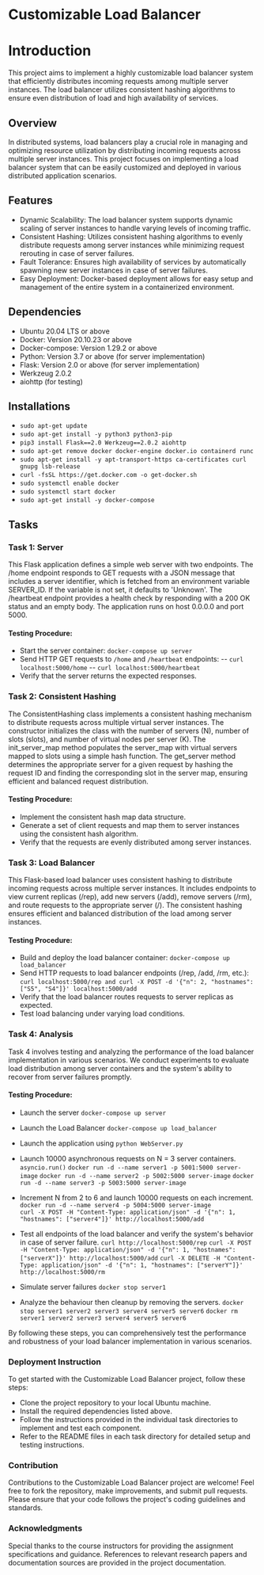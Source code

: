 # Customizable Load Balancer 
# Introduction
This project aims to implement a highly customizable load balancer system that efficiently distributes incoming requests among multiple server instances. The load balancer utilizes consistent hashing algorithms to ensure even distribution of load and high availability of services.

## Overview
In distributed systems, load balancers play a crucial role in managing and optimizing resource utilization by distributing incoming requests across multiple server instances. This project focuses on implementing a load balancer system that can be easily customized and deployed in various distributed application scenarios.

## Features
- Dynamic Scalability: The load balancer system supports dynamic scaling of server instances to handle varying levels of incoming traffic.
- Consistent Hashing: Utilizes consistent hashing algorithms to evenly distribute requests among server instances while minimizing request rerouting in case of server failures.
- Fault Tolerance: Ensures high availability of services by automatically spawning new server instances in case of server failures.
- Easy Deployment: Docker-based deployment allows for easy setup and management of the entire system in a containerized environment.
  
## Dependencies
- Ubuntu 20.04 LTS or above
- Docker: Version 20.10.23 or above
- Docker-compose: Version 1.29.2 or above
- Python: Version 3.7 or above (for server implementation)
- Flask: Version 2.0 or above (for server implementation)
- Werkzeug 2.0.2
- aiohttp (for testing) 

## Installations
- `sudo apt-get update `
- `sudo apt-get install -y python3 python3-pip `
- `pip3 install Flask==2.0 Werkzeug==2.0.2 aiohttp `
- `sudo apt-get remove docker docker-engine docker.io containerd runc`
- `sudo apt-get install -y apt-transport-https ca-certificates curl gnupg lsb-release `
- `curl -fsSL https://get.docker.com -o get-docker.sh `
- `sudo systemctl enable docker`
- `sudo systemctl start docker`
- `sudo apt-get install -y docker-compose`
  
## Tasks
### Task 1: Server
This Flask application defines a simple web server with two endpoints. The /home endpoint responds to GET requests with a JSON message that includes a server identifier, which is fetched from an environment variable SERVER_ID. If the variable is not set, it defaults to 'Unknown'. The /heartbeat endpoint provides a health check by responding with a 200 OK status and an empty body. The application runs on host 0.0.0.0 and port 5000.

#### Testing Procedure:

- Start the server container: `docker-compose up server`
- Send HTTP GET requests to `/home` and `/heartbeat` endpoints:
-- `curl localhost:5000/home`
-- `curl localhost:5000/heartbeat`
 - Verify that the server returns the expected responses.

### Task 2: Consistent Hashing
The ConsistentHashing class implements a consistent hashing mechanism to distribute requests across multiple virtual server instances. The constructor initializes the class with the number of servers (N), number of slots (slots), and number of virtual nodes per server (K). The init_server_map method populates the server_map with virtual servers mapped to slots using a simple hash function. The get_server method determines the appropriate server for a given request by hashing the request ID and finding the corresponding slot in the server map, ensuring efficient and balanced request distribution.

#### Testing Procedure:

- Implement the consistent hash map data structure.
- Generate a set of client requests and map them to server instances using the consistent hash algorithm.
- Verify that the requests are evenly distributed among server instances.
  
### Task 3: Load Balancer
This Flask-based load balancer uses consistent hashing to distribute incoming requests across multiple server instances. It includes endpoints to view current replicas (/rep), add new servers (/add), remove servers (/rm), and route requests to the appropriate server (/). The consistent hashing ensures efficient and balanced distribution of the load among server instances.


#### Testing Procedure:

- Build and deploy the load balancer container: `docker-compose up load_balancer`
- Send HTTP requests to load balancer endpoints (/rep, /add, /rm, etc.): `curl localhost:5000/rep and curl -X POST -d '{"n": 2, "hostnames": ["S5", "S4"]}' localhost:5000/add`
- Verify that the load balancer routes requests to server replicas as expected.
- Test load balancing under varying load conditions.
  
### Task 4: Analysis
Task 4 involves testing and analyzing the performance of the load balancer implementation in various scenarios. We conduct experiments to evaluate load distribution among server containers and the system's ability to recover from server failures promptly.

#### Testing Procedure:
- Launch the server `docker-compose up server`
- Launch the Load Balancer `docker-compose up load_balancer`
- Launch the application using `python WebServer.py`
- Launch 10000 asynchronous requests on N = 3 server containers.
  `asyncio.run()`
  `docker run -d --name server1 -p 5001:5000 server-image`
  `docker run -d --name server2 -p 5002:5000 server-image`
  `docker run -d --name server3 -p 5003:5000 server-image`
- Increment N from 2 to 6 and launch 10000 requests on each increment.
  `docker run -d --name server4 -p 5004:5000 server-image`  
  `curl -X POST -H "Content-Type: application/json" -d '{"n": 1, "hostnames": ["server4"]}' http://localhost:5000/add`

- Test all endpoints of the load balancer and verify the system's behavior in case of server failure.
  `curl http://localhost:5000/rep`
  `curl -X POST -H "Content-Type: application/json" -d '{"n": 1, "hostnames": ["serverX"]}' http://localhost:5000/add`
  `curl -X DELETE -H "Content-Type: application/json" -d '{"n": 1, "hostnames": ["serverY"]}' http://localhost:5000/rm`

- Simulate server failures
  `docker stop server1`

- Analyze the behaviour then cleanup by removing the servers.
 `docker stop server1 server2 server3 server4 server5 server6`
 `docker rm server1 server2 server3 server4 server5 server6`


By following these steps, you can comprehensively test the performance and robustness of your load balancer implementation in various scenarios.


### Deployment Instruction
To get started with the Customizable Load Balancer project, follow these steps:
- Clone the project repository to your local Ubuntu machine.
- Install the required dependencies listed above.
- Follow the instructions provided in the individual task directories to implement and test each component.
- Refer to the README files in each task directory for detailed setup and testing instructions.
  
### Contribution
Contributions to the Customizable Load Balancer project are welcome! Feel free to fork the repository, make improvements, and submit pull requests. Please ensure that your code follows the project's coding guidelines and standards.

### Acknowledgments
Special thanks to the course instructors for providing the assignment specifications and guidance.
References to relevant research papers and documentation sources are provided in the project documentation.

